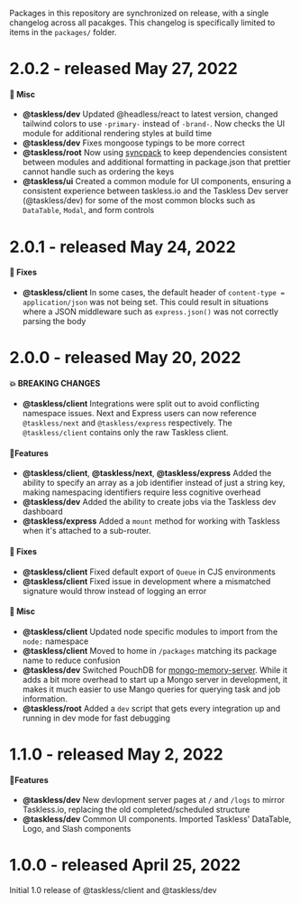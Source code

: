 Packages in this repository are synchronized on release, with a single changelog across all pacakges. This changelog is specifically limited to items in the `packages/` folder.

# 2.0.2 - released May 27, 2022

#### 🎒 Misc

- **@taskless/dev** Updated @headless/react to latest version, changed tailwind colors to use `-primary-` instead of `-brand-`. Now checks the UI module for additional rendering styles at build time
- **@taskless/dev** Fixes mongoose typings to be more correct
- **@taskless/root** Now using [syncpack](https://github.com/JamieMason/syncpack) to keep dependencies consistent between modules and additional formatting in package.json that prettier cannot handle such as ordering the keys
- **@taskless/ui** Created a common module for UI components, ensuring a consistent experience between taskless.io and the Taskless Dev server (@taskless/dev) for some of the most common blocks such as `DataTable`, `Modal`, and form controls

# 2.0.1 - released May 24, 2022

#### 🔧 Fixes

- **@taskless/client** In some cases, the default header of `content-type = application/json` was not being set. This could result in situations where a JSON middleware such as `express.json()` was not correctly parsing the body

# 2.0.0 - released May 20, 2022

#### 💥 BREAKING CHANGES

- **@taskless/client** Integrations were split out to avoid conflicting namespace issues. Next and Express users can now reference `@taskless/next` and `@taskless/express` respectively. The `@taskless/client` contains only the raw Taskless client.

#### 🎉Features

- **@taskless/client**, **@taskless/next**, **@taskless/express** Added the ability to specify an array as a job identifier instead of just a string key, making namespacing identifiers require less cognitive overhead
- **@taskless/dev** Added the ability to create jobs via the Taskless dev dashboard
- **@taskless/express** Added a `mount` method for working with Taskless when it's attached to a sub-router.

#### 🔧 Fixes

- **@taskless/client** Fixed default export of `Queue` in CJS environments
- **@taskless/client** Fixed issue in development where a mismatched signature would throw instead of logging an error

#### 🎒 Misc

- **@taskless/client** Updated node specific modules to import from the `node:` namespace
- **@taskless/client** Moved to home in `/packages` matching its package name to reduce confusion
- **@taskless/dev** Switched PouchDB for [mongo-memory-server](https://www.npmjs.com/package/mongodb-memory-server). While it adds a bit more overhead to start up a Mongo server in development, it makes it much easier to use Mango queries for querying task and job information.
- **@taskless/root** Added a `dev` script that gets every integration up and running in dev mode for fast debugging

# 1.1.0 - released May 2, 2022

#### 🎉Features

- **@taskless/dev** New devlopment server pages at `/` and `/logs` to mirror Taskless.io, replacing the old completed/scheduled structure
- **@taskless/dev** Common UI components. Imported Taskless' DataTable, Logo, and Slash components

# 1.0.0 - released April 25, 2022

Initial 1.0 release of @taskless/client and @taskless/dev
